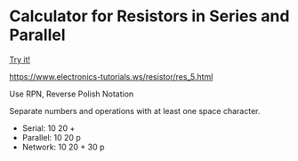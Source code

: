 # Calculator for Resistors in Series and Parallel

[Try it!](https://christernilsson.github.io/Lab/2018/080-Resistor%20Calculator/index.html)

https://www.electronics-tutorials.ws/resistor/res_5.html

Use RPN, Reverse Polish Notation

Separate numbers and operations with at least one space character.

* Serial: 10 20 +
* Parallel: 10 20 p
* Network: 10 20 + 30 p 
